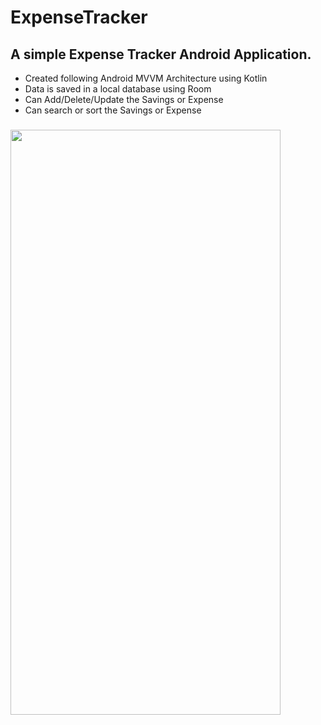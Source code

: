 # ExpenseTracker
## A simple Expense Tracker Android Application.


<ul>
<li> Created following Android MVVM Architecture using Kotlin </li>
<li> Data is saved in a local database using Room </li>
<li> Can Add/Delete/Update the Savings or Expense </li>
<li> Can search or sort the Savings or Expense </li>  
</ul>

  #####


<img src = "https://github.com/SuneelKM/ExpenseTracker/blob/main/screenshot/expense%20tracker.png" width=432 height=936>







